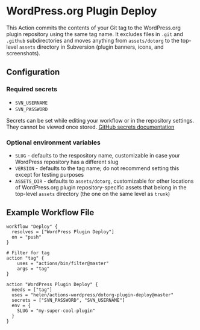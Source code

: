 # WordPress.org Plugin Deploy

This Action commits the contents of your Git tag to the WordPress.org plugin repository using the same tag name. It excludes files in `.git` and `.github` subdirectories and moves anything from `assets/dotorg` to the top-level `assets` directory in Subversion (plugin banners, icons, and screenshots).

## Configuration

### Required secrets
* `SVN_USERNAME`
* `SVN_PASSWORD`

Secrets can be set while editing your workflow or in the repository settings. They cannot be viewed once stored. [GitHub secrets documentation](https://developer.github.com/actions/creating-workflows/storing-secrets/)

### Optional environment variables
* `SLUG` - defaults to the respository name, customizable in case your WordPress repository has a different slug
* `VERSION` - defaults to the tag name; do not recommend setting this except for testing purposes
* `ASSETS_DIR` - defaults to `assets/dotorg`, customizable for other locations of WordPress.org plugin repository-specific assets that belong in the top-level `assets` directory (the one on the same level as `trunk`)

## Example Workflow File
```
workflow "Deploy" {
  resolves = ["WordPress Plugin Deploy"]
  on = "push"
}

# Filter for tag
action "tag" {
    uses = "actions/bin/filter@master"
    args = "tag"
}

action "WordPress Plugin Deploy" {
  needs = ["tag"]
  uses = "helen/actions-wordpress/dotorg-plugin-deploy@master"
  secrets = ["SVN_PASSWORD", "SVN_USERNAME"]
  env = {
    SLUG = "my-super-cool-plugin"
  }
}
```

